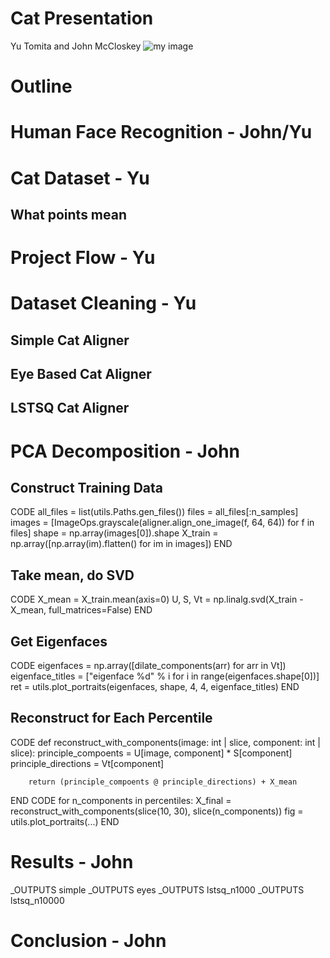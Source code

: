 # Cat Presentation
Yu Tomita and John McCloskey
![my image](images/00000100_014.jpg)
# Outline
# Human Face Recognition - John/Yu
# Cat Dataset - Yu
## What points mean
# Project Flow - Yu
# Dataset Cleaning - Yu
## Simple Cat Aligner
## Eye Based Cat Aligner
## LSTSQ Cat Aligner
# PCA Decomposition - John 
## Construct Training Data
CODE
    all_files = list(utils.Paths.gen_files())
    files = all_files[:n_samples]
    images = [ImageOps.grayscale(aligner.align_one_image(f, 64, 64)) for f in files]
    shape = np.array(images[0]).shape
    X_train = np.array([np.array(im).flatten() for im in images])
END
## Take mean, do SVD
CODE
    X_mean = X_train.mean(axis=0)
    U, S, Vt = np.linalg.svd(X_train - X_mean, full_matrices=False)
END
## Get Eigenfaces
CODE 
    eigenfaces = np.array([dilate_components(arr) for arr in Vt])
    eigenface_titles = ["eigenface %d" % i for i in range(eigenfaces.shape[0])]
    ret = utils.plot_portraits(eigenfaces, shape, 4, 4, eigenface_titles)
END
## Reconstruct for Each Percentile
CODE
    def reconstruct_with_components(image: int | slice, component: int | slice):
        principle_compoents = U[image, component] * S[component]
        principle_directions = Vt[component]

        return (principle_compoents @ principle_directions) + X_mean
END
CODE
    for n_components in percentiles:
        X_final = reconstruct_with_components(slice(10, 30), slice(n_components))
        fig = utils.plot_portraits(...)
END
# Results - John
_OUTPUTS simple
_OUTPUTS eyes
_OUTPUTS lstsq_n1000
_OUTPUTS lstsq_n10000
# Conclusion - John
